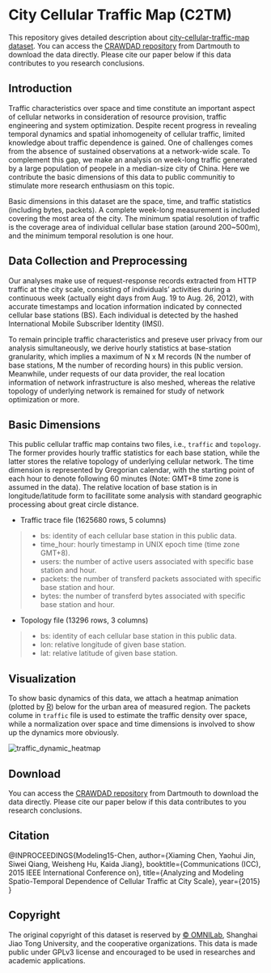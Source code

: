 # City Cellular Traffic Map (C2TM)

This repository gives detailed description about
[city-cellular-traffic-map dataset](https://github.com/caesar0301/city-cellular-traffic-map). You
can access the [CRAWDAD repository](#) from Dartmouth to download the data
directly. Please cite our paper below if this data contributes to you research
conclusions.

## Introduction

Traffic characteristics over space and time constitute an important aspect of
cellular networks in consideration of resource provision, traffic engineering
and system optimization. Despite recent progress in revealing temporal dynamics
and spatial inhomogeneity of cellular traffic, limited knowledge about traffic
dependence is gained. One of challenges comes from the absence of sustained
observations at a network-wide scale. To complement this gap, we make an
analysis on week-long traffic generated by a large population of peopele in a
median-size city of China. Here we contribute the basic dimensions of this data
to public communitiy to stimulate more research enthusiasm on this topic.

Basic dimensions in this dataset are the space, time, and traffic statistics
(including bytes, packets). A complete week-long measurement is included
covering the most area of the city. The minimum spatial resolution of traffic
is the coverage area of individual cellular base station (around 200~500m), and
the minimum temporal resolution is one hour.

## Data Collection and Preprocessing

Our analyses make use of request-response records extracted from HTTP traffic
at the city scale, consisting of individuals’ activities during a continuous
week (actually eight days from Aug. 19 to Aug. 26, 2012), with accurate
timestamps and location information indicated by connected cellular base
stations (BS). Each individual is detected by the hashed International Mobile
Subscriber Identity (IMSI).

To remain principle traffic characteristics and preseve user privacy from our
analysis simultaneously, we derive hourly statistics at base-station
granularity, which implies a maximum of N x M records (N the number of base
stations, M the number of recording hours) in this public version. Meanwhile,
under requests of our data provider, the real location information of network
infrastructure is also meshed, whereas the relative topology of underlying
network is remained for study of network optimization or more.

## Basic Dimensions

This public cellular traffic map contains two files, i.e., `traffic` and
`topology`. The former provides hourly traffic statistics for each base
station, while the latter stores the relative topology of underlying cellular
network. The time dimension is represented by Gregorian calendar, with the
starting point of each hour to denote following 60 minutes (Note: GMT+8 time
zone is assumed in the data). The relative location of base station is in
longitude/latitude form to facillitate some analysis with standard geographic
processing about great circle distance.

* Traffic trace file (1625680 rows, 5 columns)

> * bs: identity of each cellular base station in this public data.
> * time_hour: hourly timestamp in UNIX epoch time (time zone GMT+8).
> * users: the number of active users associated with specific base station and hour.
> * packets: the number of transferd packets associated with specific base station and hour.
> * bytes: the number of transferd bytes associated with specific base station and hour.

* Topology file (13296 rows, 3 columns)

> * bs: identity of each cellular base station in this public data.
> * lon: relative longitude of given base station.
> * lat: relative latitude of given base station.

## Visualization

To show basic dynamics of this data, we attach a heatmap animation (plotted by
[R](http://www.r-project.org/)) below for the urban area of measured
region. The packets colume in `traffic` file is used to estimate the traffic
density over space, while a normalization over space and time dimensions is
involved to show up the dynamics more obviously.

![traffic_dynamic_heatmap](https://github.com/caesar0301/city-cellular-traffic-map/raw/master/heatmap_animation.gif)

## Download

You can access the [CRAWDAD repository](#) from Dartmouth to download the data
directly. Please cite our paper below if this data contributes to you research
conclusions.

## Citation

@INPROCEEDINGS{Modeling15-Chen,
    author={Xiaming Chen, Yaohui Jin, Siwei Qiang, Weisheng Hu, Kaida Jiang},
    booktitle={Communications (ICC), 2015 IEEE International Conference on},
    title={Analyzing and Modeling Spatio-Temporal Dependence of Cellular Traffic at City Scale},
    year={2015}
}

## Copyright

The original copyright of this dataset is reserved by
[© OMNILab](http://omnilab.sjtu.edu.cn), Shanghai Jiao Tong University, and the
cooperative organizations. This data is made public under GPLv3 license and
encouraged to be used in researches and academic applications.
